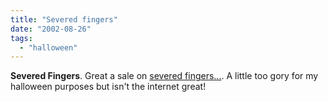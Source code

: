 ```yaml
---
title: "Severed fingers"
date: "2002-08-26"
tags: 
  - "halloween"
---
```


**Severed Fingers**. Great a sale on [severed fingers...](http://nighthauntstudios.com/lgpic10.htm). A little too gory for my halloween purposes but isn't the internet great!
